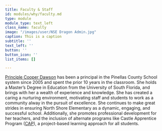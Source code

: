 ```yaml
---
title: Faculty & Staff
id: modules/why/faculty.md
type: module
module_type: text_left
class_name: faculty
image: "/images/user/NSE Dragon Admin.jpg"
caption: This is a caption
subtitle: ''
text_left: ''
button: ''
button_icon: ''
list_items: []

---
```

[Principle Cooper Dawson](https://www.pcsb.org/domain/2019) has been a principal in the Pinellas County School system since 2005 and spent the prior 10 years in the classroom.  She holds a Master’s Degree in Education from the University of South Florida, and brings with her a wealth of experience and knowledge.  She has created a caring a nurturing environment, motivating staff and students to work as a community alway in the pursuit of excellence.  She continues to make great strides in ensuring North Shore Elementary as a dynamic, engaging, and successful school. Additionally, she promotes professional development for her teachers, and the inclusion of alternate programs like Castle Apprentice Program ([CAP](#)), a project-based learning approach for all students.